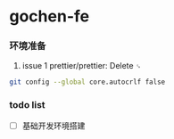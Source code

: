 # gochen-fe

### 环境准备
1. issue 1
    prettier/prettier: Delete `␍`
``` bash 
git config --global core.autocrlf false
```

### todo list
- [ ] 基础开发环境搭建


